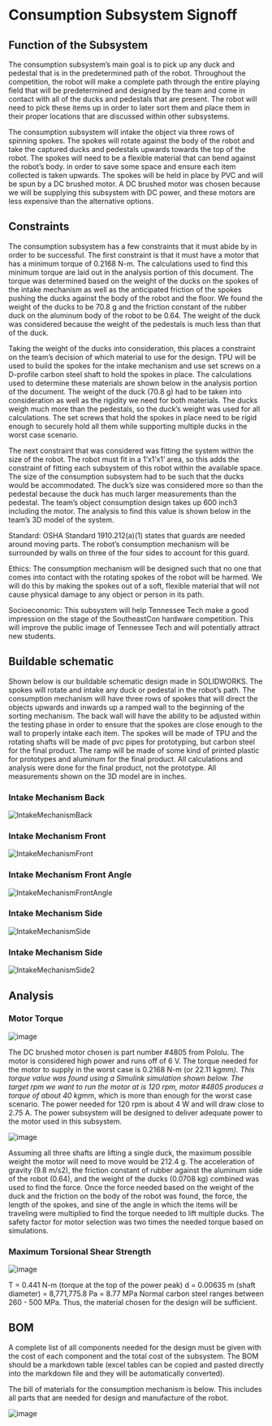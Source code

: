 # Consumption Subsystem Signoff

## Function of the Subsystem

The consumption subsystem’s main goal is to pick up any duck and pedestal that is in the predetermined path of the robot. Throughout the competition, the robot will make a complete path through the entire playing field that will be predetermined and designed by the team and come in contact with all of the ducks and pedestals that are present. The robot will need to pick these items up in order to later sort them and place them in their proper locations that are discussed within other subsystems. 

The consumption subsystem will intake the object via three rows of spinning spokes. The spokes will rotate against the body of the robot and take the captured ducks and pedestals upwards towards the top of the robot. The spokes will need to be a flexible material that can bend against the robot’s body. in order to save some space and ensure each item collected is taken upwards. The spokes will be held in place by PVC and will be spun by a DC brushed motor. A DC brushed motor was chosen because we will be supplying this subsystem with DC power, and these motors are less expensive than the alternative options. 

## Constraints

The consumption subsystem has a few constraints that it must abide by in order to be successful. The first constraint is that it must have a motor that has a minimum torque of 0.2168 N-m. The calculations used to find this minimum torque are laid out in the analysis portion of this document. The torque was determined based on the weight of the ducks on the spokes of the intake mechanism as well as the anticipated friction of the spokes pushing the ducks against the body of the robot and the floor. We found the weight of the ducks to be 70.8 g and the friction constant of the rubber duck on the aluminum body of the robot to be 0.64. The weight of the duck was considered because the weight of the pedestals is much less than that of the duck.

Taking the weight of the ducks into consideration, this places a constraint on the team’s decision of which material to use for the design. TPU will be used to build the spokes for the intake mechanism and use set screws on a D-profile carbon steel shaft to hold the spokes in place. The calculations used to determine these materials are shown below in the analysis portion of the document. The weight of the duck (70.8 g) had to be taken into consideration as well as the rigidity we need for both materials. The ducks weigh much more than the pedestals, so the duck’s weight was used for all calculations. The set screws that hold the spokes in place need to be rigid enough to securely hold all them while supporting multiple ducks in the worst case scenario.  

The next constraint that was considered was fitting the system within the size of the robot. The robot must fit in a 1’x1’x1’ area, so this adds the constraint of fitting each subsystem of this robot within the available space. The size of the consumption subsystem had to be such that the ducks would be accommodated. The duck’s size was considered more so than the pedestal because the duck has much larger measurements than the pedestal. The team’s object consumption design takes up 600 inch3 including the motor. The analysis to find this value is shown below in the team’s 3D model of the system. 

Standard: OSHA Standard 1910.212(a)(1) states that guards are needed around moving parts. The robot’s consumption mechanism will be surrounded by walls on three of the four sides to account for this guard.

Ethics: The consumption mechanism will be designed such that no one that comes into contact with the rotating spokes of the robot will be harmed. We will do this by making the spokes out of a soft, flexible material that will not cause physical damage to any object or person in its path.

Socioeconomic: This subsystem will help Tennessee Tech make a good impression on the stage of the SoutheastCon hardware competition. This will improve the public image of Tennessee Tech and will potentially attract new students.

## Buildable schematic 

Shown below is our buildable schematic design made in SOLIDWORKS. The spokes will rotate and intake any duck or pedestal in the robot’s path. The consumption mechanism will have three rows of spokes that will direct the objects upwards and inwards up a ramped wall to the beginning of the sorting mechanism. The back wall will have the ability to be adjusted within the testing phase in order to ensure that the spokes are close enough to the wall to properly intake each item. The spokes will be made of TPU and the rotating shafts will be made of pvc pipes for prototyping, but carbon steel for the final product. The ramp will be made of some kind of printed plastic for prototypes and aluminum for the final product. All calculations and analysis were done for the final product, not the prototype. All measurements shown on the 3D model are in inches. 

### Intake Mechanism Back
![IntakeMechanismBack](https://user-images.githubusercontent.com/30758520/201001784-44b5ea8e-67ed-4592-b330-f094e41a86d7.png)

### Intake Mechanism Front
![IntakeMechanismFront](https://user-images.githubusercontent.com/30758520/201001806-3ad95a88-a283-444a-a36c-ce11eff1b79e.png)

### Intake Mechanism Front Angle
![IntakeMechanismFrontAngle](https://user-images.githubusercontent.com/30758520/201001842-7290913f-ed47-4942-937a-cfcf2d664771.png)

### Intake Mechanism Side
![IntakeMechanismSide](https://user-images.githubusercontent.com/30758520/201001851-18215d47-ae5f-426b-ba2e-bb4d5252f6ea.png)

### Intake Mechanism Side
![IntakeMechanismSide2](https://user-images.githubusercontent.com/30758520/201001860-1a9735b8-17e1-4fd6-9f2a-2def6dbd8cc9.png)

## Analysis

### Motor Torque

![image](https://user-images.githubusercontent.com/30758520/201001312-4429694b-1b6a-4fd6-977f-bc88206feb7e.png)

The DC brushed motor chosen is part number #4805 from Pololu. The motor is considered high power and runs off of 6 V. The torque needed for the motor to supply in the worst case is 0.2168 N-m (or 22.11 kg*mm). This torque value was found using a Simulink simulation shown below. The target rpm we want to run the motor at is 120 rpm, motor #4805 produces a torque of about 40 kg*mm, which is more than enough for the worst case scenario. The power needed for 120 rpm is about 4 W and will draw close to 2.75 A. The power subsystem will be designed to deliver adequate power to the motor used in this subsystem.

![image](https://user-images.githubusercontent.com/30758520/201001401-8d3bfba7-8820-4853-a2f6-23a22c52e0e4.png)

Assuming all three shafts are lifting a single duck, the maximum possible weight the motor will need to move would be 212.4 g. The acceleration of gravity (9.8 m/s2), the friction constant of rubber against the aluminum side of the robot (0.64), and the weight of the ducks (0.0708 kg) combined was used to find the force. Once the force needed based on the weight of the duck and the friction on the body of the robot was found, the force, the length of the spokes, and sine of the angle in which the items will be traveling were multiplied to find the torque needed to lift multiple ducks. The safety factor for motor selection was two times the needed torque based on simulations. 

### Maximum Torsional Shear Strength 

![image](https://user-images.githubusercontent.com/30758520/201001499-2f0068d9-8bb0-4432-b3ba-53a41303c4c5.png)

T = 0.441 N-m (torque at the top of the power peak)
d = 0.00635  m (shaft diameter)
= 8,771,775.8 Pa
= 8.77 MPa
Normal carbon steel ranges between 260 - 500 MPa. Thus, the material chosen for the design will be sufficient. 

## BOM

A complete list of all components needed for the design must be given with the cost of each component and the total cost of the subsystem. The BOM should be a markdown table (excel tables can be copied and pasted directly into the markdown file and they will be automatically converted).

The bill of materials for the consumption mechanism is below. This includes all parts that are needed for design and manufacture of the robot. 

![image](https://user-images.githubusercontent.com/30758520/200998038-c6328544-5f6c-4817-b0a3-7494fdb9333a.png)

